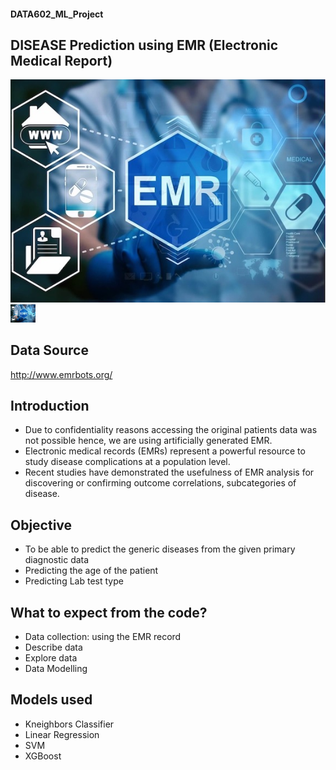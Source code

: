 #### DATA602_ML_Project
## DISEASE Prediction using EMR (Electronic Medical Report)
![](data/Picture1.jpg)
<img src="data/Picture1.jpg" width="40">

## Data Source
http://www.emrbots.org/

## Introduction
- Due to confidentiality reasons accessing the original patients data was not possible hence, we are using artificially generated EMR.
- Electronic medical records (EMRs) represent a powerful resource to study disease complications at a population level. 
- Recent studies have demonstrated the usefulness of EMR analysis for discovering or confirming outcome correlations, subcategories of disease.

## Objective
- To be able to predict the generic diseases from the given primary diagnostic data
- Predicting the age of the patient
- Predicting Lab test type

## What to expect from the code?
- Data collection: using the EMR record
- Describe data 
- Explore data 
- Data Modelling

## Models used
- Kneighbors Classifier
- Linear Regression
- SVM
- XGBoost
